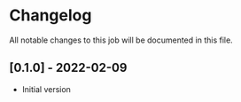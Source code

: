 # Changelog
All notable changes to this job will be documented in this file.

## [0.1.0] - 2022-02-09
* Initial version